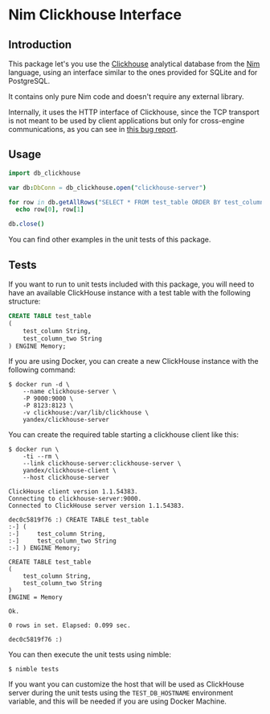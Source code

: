 # Nim Clickhouse Interface

## Introduction

This package let's you use the [Clickhouse](https://clickhouse.yandex/)
analytical database from the [Nim](https://nim-lang.org) language, using an
interface similar to the ones provided for SQLite and for PostgreSQL.

It contains only pure Nim code and doesn't require any external library.

Internally, it uses the HTTP interface of Clickhouse, since the TCP transport
is not meant to be used by client applications but only for cross-engine
communications, as you can see in
[this bug report](https://github.com/yandex/ClickHouse/issues/45).

## Usage

```nim
import db_clickhouse

var db:DbConn = db_clickhouse.open("clickhouse-server")

for row in db.getAllRows("SELECT * FROM test_table ORDER BY test_column"):
  echo row[0], row[1]

db.close()
```

You can find other examples in the unit tests of this package.

## Tests

If you want to run to unit tests included with this package, you will need to
have an available ClickHouse instance with a test table with the following
structure:

```sql
CREATE TABLE test_table
(
    test_column String,
    test_column_two String
) ENGINE Memory;
```

If you are using Docker, you can create a new ClickHouse instance with the
following command:

```
$ docker run -d \
    --name clickhouse-server \
    -P 9000:9000 \
    -P 8123:8123 \
    -v clickhouse:/var/lib/clickhouse \
    yandex/clickhouse-server
```

You can create the required table starting a clickhouse client like this:

```
$ docker run \
    -ti --rm \
    --link clickhouse-server:clickhouse-server \
    yandex/clickhouse-client \
    --host clickhouse-server

ClickHouse client version 1.1.54383.
Connecting to clickhouse-server:9000.
Connected to ClickHouse server version 1.1.54383.

dec0c5819f76 :) CREATE TABLE test_table
:-] (
:-]     test_column String,
:-]     test_column_two String
:-] ) ENGINE Memory;

CREATE TABLE test_table
(
    test_column String,
    test_column_two String
)
ENGINE = Memory

Ok.

0 rows in set. Elapsed: 0.099 sec.

dec0c5819f76 :)
```

You can then execute the unit tests using nimble:

```
$ nimble tests
```

If you want you can customize the host that will be used as ClickHouse server
during the unit tests using the `TEST_DB_HOSTNAME` environment variable, and
this will be needed if you are using Docker Machine.
